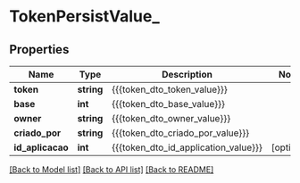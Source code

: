# TokenPersistValue_

## Properties
Name | Type | Description | Notes
------------ | ------------- | ------------- | -------------
**token** | **string** | {{{token_dto_token_value}}} | 
**base** | **int** | {{{token_dto_base_value}}} | 
**owner** | **string** | {{{token_dto_owner_value}}} | 
**criado_por** | **string** | {{{token_dto_criado_por_value}}} | 
**id_aplicacao** | **int** | {{{token_dto_id_application_value}}} | [optional] 

[[Back to Model list]](../README.md#documentation-for-models) [[Back to API list]](../README.md#documentation-for-api-endpoints) [[Back to README]](../README.md)


